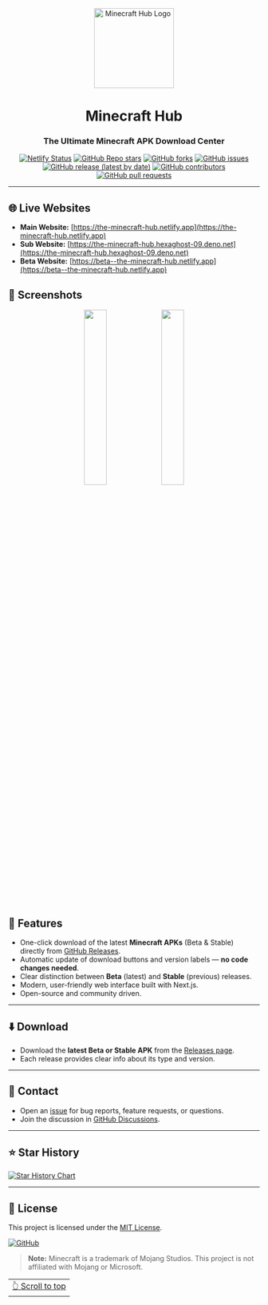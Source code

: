 <div align="center">

<a href="/">
  <img src="https://ik.imagekit.io/dy44khd73/logo.jpg?updatedAt=1749897563233" width="160" height="160" align="center" alt="Minecraft Hub Logo">
</a>

# Minecraft Hub

### The Ultimate Minecraft APK Download Center

[![Netlify Status](https://api.netlify.com/api/v1/badges/68b21e10-91e8-462b-94d2-dd19348451eb/deploy-status)](https://app.netlify.com/projects/the-minecraft-hub/deploys)
[![GitHub Repo stars](https://img.shields.io/github/stars/HexaGhost-09/minecraft-hub?style=flat&logo=github)](https://github.com/HexaGhost-09/minecraft-hub/stargazers)
[![GitHub forks](https://img.shields.io/github/forks/HexaGhost-09/minecraft-hub?style=flat&logo=github)](https://github.com/HexaGhost-09/minecraft-hub/network)
[![GitHub issues](https://img.shields.io/github/issues/HexaGhost-09/minecraft-hub)](https://github.com/HexaGhost-09/minecraft-hub/issues)
[![GitHub release (latest by date)](https://img.shields.io/github/v/release/HexaGhost-09/minecraft-hub)](https://github.com/HexaGhost-09/minecraft-hub/releases)
[![GitHub contributors](https://img.shields.io/github/contributors/HexaGhost-09/minecraft-hub)](https://github.com/HexaGhost-09/minecraft-hub/graphs/contributors)
[![GitHub pull requests](https://img.shields.io/github/issues-pr/HexaGhost-09/minecraft-hub)](https://github.com/HexaGhost-09/minecraft-hub/pulls)

</div>

---

## 🌐 Live Websites

- **Main Website:** [https://the-minecraft-hub.netlify.app](https://the-minecraft-hub.netlify.app)
- **Sub Website:** [https://the-minecraft-hub.hexaghost-09.deno.net](https://the-minecraft-hub.hexaghost-09.deno.net)
- **Beta Website:** [https://beta--the-minecraft-hub.netlify.app](https://beta--the-minecraft-hub.netlify.app)

## 📱 Screenshots

<div align="center">
  <img src="https://ik.imagekit.io/dy44khd73/The%20Minecraft%20Hub/Screenshot_2025-06-14-16-11-26-409-edit_com.android.chrome.jpg?updatedAt=1749897740996" width="30%" />
  <img src="https://ik.imagekit.io/dy44khd73/The%20Minecraft%20Hub/Screenshot_2025-06-14-16-10-41-488-edit_com.android.chrome.jpg?updatedAt=1749897734862" width="30%" />
  <!-- Add more screenshots as needed -->
</div>

<br>

## 📖 Features

- One-click download of the latest **Minecraft APKs** (Beta & Stable) directly from [GitHub Releases](https://github.com/HexaGhost-09/minecraft-hub/releases).
- Automatic update of download buttons and version labels — **no code changes needed**.
- Clear distinction between **Beta** (latest) and **Stable** (previous) releases.
- Modern, user-friendly web interface built with Next.js.
- Open-source and community driven.

---

## ⬇️ Download

- Download the **latest Beta or Stable APK** from the [Releases page](https://github.com/HexaGhost-09/minecraft-hub/releases).
- Each release provides clear info about its type and version.

---

## 💬 Contact

- Open an [issue](https://github.com/HexaGhost-09/minecraft-hub/issues) for bug reports, feature requests, or questions.
- Join the discussion in [GitHub Discussions](https://github.com/HexaGhost-09/minecraft-hub/discussions).

---

## ⭐️ Star History

[![Star History Chart](https://api.star-history.com/svg?repos=HexaGhost-09/minecraft-hub&type=Timeline)](https://star-history.com/#HexaGhost-09/minecraft-hub&Timeline)

---

## 📃 License

This project is licensed under the [MIT License](https://github.com/HexaGhost-09/minecraft-hub/blob/main/LICENSE).

[![GitHub](https://img.shields.io/github/license/HexaGhost-09/minecraft-hub?style=for-the-badge)](https://github.com/HexaGhost-09/minecraft-hub/blob/main/LICENSE)

> **Note:** Minecraft is a trademark of Mojang Studios. This project is not affiliated with Mojang or Microsoft.

<div align="right">
<table><td>
<a href="#start-of-content">👆 Scroll to top</a>
</td></table>
</div>
